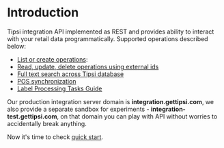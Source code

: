 # Introduction

Tipsi integration API implemented as REST and provides ability to interact with your retail data programmatically.
Supported operations described below:

* [List or create operations](/crud-operations.md):
* [Read, update, delete operations using external ids](/access-using-external-id.md)
* [Full text search across Tipsi database](/full-text-search.md)
* [POS synchronization](/pos-sync.md)
* [Label Processing Tasks Guide](/create-tasks.md)

Our production integration server domain is **integration.gettipsi.com**, we also provide a separate sandbox for experiments - **integration-test.gettipsi.com**, on that domain you can play with API without worries to accidentally break anything.

Now it's time to check [quick start](/quick-start.md).
